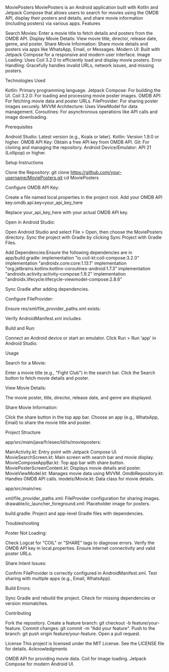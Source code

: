 MoviePosters
MoviePosters is an Android application built with Kotlin and Jetpack Compose that allows users to search for movies using the OMDB API, display their posters and details, and share movie information (including posters) via various apps.
Features

Search Movies: Enter a movie title to fetch details and posters from the OMDB API.
Display Movie Details: View movie title, director, release date, genre, and poster.
Share Movie Information: Share movie details and posters via apps like WhatsApp, Email, or Messages.
Modern UI: Built with Jetpack Compose for a responsive and modern user interface.
Image Loading: Uses Coil 3.2.0 to efficiently load and display movie posters.
Error Handling: Gracefully handles invalid URLs, network issues, and missing posters.

Technologies Used

Kotlin: Primary programming language.
Jetpack Compose: For building the UI.
Coil 3.2.0: For loading and processing movie poster images.
OMDB API: For fetching movie data and poster URLs.
FileProvider: For sharing poster images securely.
MVVM Architecture: Uses ViewModel for data management.
Coroutines: For asynchronous operations like API calls and image downloading.

Prerequisites

Android Studio: Latest version (e.g., Koala or later).
Kotlin: Version 1.9.0 or higher.
OMDB API Key: Obtain a free API key from OMDB API.
Git: For cloning and managing the repository.
Android Device/Emulator: API 21 (Lollipop) or higher.

Setup Instructions

Clone the Repository:
git clone https://github.com/your-username/MoviePosters.git
cd MoviePosters


Configure OMDB API Key:

Create a file named local.properties in the project root.
Add your OMDB API key:omdb.api.key=your_api_key_here


Replace your_api_key_here with your actual OMDB API key.


Open in Android Studio:

Open Android Studio and select File > Open, then choose the MoviePosters directory.
Sync the project with Gradle by clicking Sync Project with Gradle Files.


Add Dependencies:Ensure the following dependencies are in app/build.gradle:
implementation "io.coil-kt:coil-compose:3.2.0"
implementation "androidx.core:core:1.13.1"
implementation "org.jetbrains.kotlinx:kotlinx-coroutines-android:1.7.3"
implementation "androidx.activity:activity-compose:1.9.2"
implementation "androidx.lifecycle:lifecycle-viewmodel-compose:2.8.6"

Sync Gradle after adding dependencies.

Configure FileProvider:

Ensure res/xml/file_provider_paths.xml exists:<?xml version="1.0" encoding="utf-8"?>
<paths xmlns:android="http://schemas.android.com/apk/res/android">
    <cache-path name="images" path="." />
</paths>


Verify AndroidManifest.xml includes:<application>
    <provider
        android:name="androidx.core.content.FileProvider"
        android:authorities="fr.eseo.ld.ts.movieposters.fileprovider"
        android:exported="false"
        android:grantUriPermissions="true">
        <meta-data
            android:name="android.support.FILE_PROVIDER_PATHS"
            android:resource="@xml/file_provider_paths" />
    </provider>
</application>




Build and Run:

Connect an Android device or start an emulator.
Click Run > Run 'app' in Android Studio.



Usage

Search for a Movie:

Enter a movie title (e.g., "Fight Club") in the search bar.
Click the Search button to fetch movie details and poster.


View Movie Details:

The movie poster, title, director, release date, and genre are displayed.


Share Movie Information:

Click the share button in the top app bar.
Choose an app (e.g., WhatsApp, Email) to share the movie title and poster.



Project Structure

app/src/main/java/fr/eseo/ld/ts/movieposters:

MainActivity.kt: Entry point with Jetpack Compose UI.
MovieSearchScreen.kt: Main screen with search bar and movie display.
MovieComposeAppBar.kt: Top app bar with share button.
MoviePosterScreenContent.kt: Displays movie details and poster.
MovieViewModel.kt: Manages movie data using MVVM.
OmdbRepository.kt: Handles OMDB API calls.
models/Movie.kt: Data class for movie details.


app/src/main/res:

xml/file_provider_paths.xml: FileProvider configuration for sharing images.
drawable/ic_launcher_foreground.xml: Placeholder image for posters.


build.gradle: Project and app-level Gradle files with dependencies.


Troubleshooting

Poster Not Loading:

Check Logcat for "COIL" or "SHARE" tags to diagnose errors.
Verify the OMDB API key in local.properties.
Ensure internet connectivity and valid poster URLs.


Share Intent Issues:

Confirm FileProvider is correctly configured in AndroidManifest.xml.
Test sharing with multiple apps (e.g., Email, WhatsApp).


Build Errors:

Sync Gradle and rebuild the project.
Check for missing dependencies or version mismatches.



Contributing

Fork the repository.
Create a feature branch: git checkout -b feature/your-feature.
Commit changes: git commit -m "Add your feature".
Push to the branch: git push origin feature/your-feature.
Open a pull request.

License
This project is licensed under the MIT License. See the LICENSE file for details.
Acknowledgments

OMDB API for providing movie data.
Coil for image loading.
Jetpack Compose for modern Android UI.

